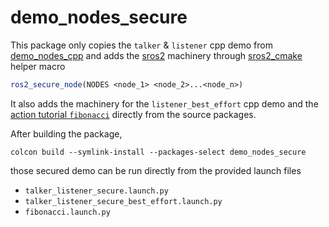 # demo_nodes_secure

This package only copies the `talker` & `listener` cpp demo from
[demo_nodes_cpp](https://github.com/ros2/demos/tree/master/demo_nodes_cpp)
and adds the [sros2](https://github.com/ros2/sros2) machinery
through [sros2_cmake](https://github.com/ros2/sros2/tree/master/sros2_cmake) helper macro

```cmake
ros2_secure_node(NODES <node_1> <node_2>...<node_n>)
```

It also adds the machinery for the `listener_best_effort` cpp demo
and the [action tutorial `fibonacci`](https://github.com/ros2/demos/tree/master/action_tutorials)
directly from the source packages.

After building the package,

```terminal
colcon build --symlink-install --packages-select demo_nodes_secure
```

those secured demo can be run directly from the provided launch files  
*   `talker_listener_secure.launch.py`
*   `talker_listener_secure_best_effort.launch.py`
*   `fibonacci.launch.py`
